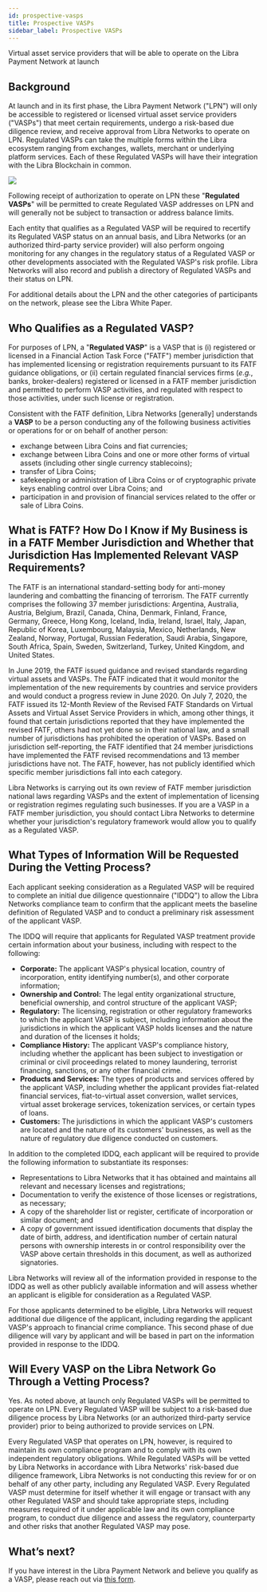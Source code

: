 ```yaml
---
id: prospective-vasps
title: Prospective VASPs
sidebar_label: Prospective VASPs
---
```


Virtual asset service providers that will be able to operate on the Libra Payment Network at launch



## Background



At launch and in its first phase, the Libra Payment Network ("LPN") will only be accessible to registered or licensed virtual asset service providers ("VASPs") that meet certain requirements, undergo a risk-based due diligence review, and receive approval from Libra Networks to operate on LPN. Regulated VASPs can take the multiple forms within the Libra ecosystem ranging from exchanges, wallets, merchant or underlying platform services. Each of these Regulated VASPs will have their integration with the Libra Blockchain in common.

<img src="/img/docs/council-tsc-operations.svg" />

Following receipt of authorization to operate on LPN these "**Regulated VASPs**" will be permitted to create Regulated VASP addresses on LPN and will generally not be subject to transaction or address balance limits.



Each entity that qualifies as a Regulated VASP will be required to recertify its Regulated VASP status on an annual basis, and Libra Networks (or an authorized third-party service provider) will also perform ongoing monitoring for any changes in the regulatory status of a Regulated VASP or other developments associated with the Regulated VASP's risk profile. Libra Networks will also record and publish a directory of Regulated VASPs and their status on LPN.



For additional details about the LPN and the other categories of participants on the network, please see the Libra White Paper.




## Who Qualifies as a Regulated VASP?



For purposes of LPN, a "**Regulated VASP**" is a VASP that is (i) registered or licensed in a Financial Action Task Force ("FATF") member jurisdiction that has implemented licensing or registration requirements pursuant to its FATF guidance obligations, or (ii) certain regulated financial services firms (_e.g._, banks, broker-dealers) registered or licensed in a FATF member jurisdiction and permitted to perform VASP activities, and regulated with respect to those activities, under such license or registration.



Consistent with the FATF definition, Libra Networks [generally] understands a **VASP** to be a person conducting any of the following business activities or operations for or on behalf of another person:

* exchange between Libra Coins and fiat currencies;
* exchange between Libra Coins and one or more other forms of virtual assets (including other single currency stablecoins);
* transfer of Libra Coins;
* safekeeping or administration of Libra Coins or of cryptographic private keys enabling control over Libra Coins; and
* participation in and provision of financial services related to the offer or sale of Libra Coins.


## What is FATF? How Do I Know if My Business is in a FATF Member Jurisdiction and Whether that Jurisdiction Has Implemented Relevant VASP Requirements?



The FATF is an international standard-setting body for anti-money laundering and combatting the financing of terrorism. The FATF currently comprises the following 37 member jurisdictions: Argentina, Australia, Austria, Belgium, Brazil, Canada, China, Denmark, Finland, France, Germany, Greece, Hong Kong, Iceland, India, Ireland, Israel, Italy, Japan, Republic of Korea, Luxembourg, Malaysia, Mexico, Netherlands, New Zealand, Norway, Portugal, Russian Federation, Saudi Arabia, Singapore, South Africa, Spain, Sweden, Switzerland, Turkey, United Kingdom, and United States.



In June 2019, the FATF issued guidance and revised standards regarding virtual assets and VASPs.  The FATF indicated that it would monitor the implementation of the new requirements by countries and service providers and would conduct a progress review in June 2020.  On July 7, 2020, the FATF issued its 12-Month Review of the Revised FATF Standards on Virtual Assets and Virtual Asset Service Providers in which, among other things, it found that certain jurisdictions reported that they have implemented the revised FATF, others had not yet done so in their national law, and a small number of jurisdictions has prohibited the operation of VASPs. Based on jurisdiction self-reporting, the FATF identified that 24 member jurisdictions have implemented the FATF revised recommendations and 13 member jurisdictions have not. The FATF, however, has not publicly identified which specific member jurisdictions fall into each category.



Libra Networks is carrying out its own review of FATF member jurisdiction national laws regarding VASPs and the extent of implementation of licensing or registration regimes regulating such businesses. If you are a VASP in a FATF member jurisdiction, you should contact Libra Networks to determine whether your jurisdiction's regulatory framework would allow you to qualify as a Regulated VASP.




## What Types of Information Will be Requested During the Vetting Process?



Each applicant seeking consideration as a Regulated VASP will be required to complete an initial due diligence questionnaire ("IDDQ") to allow the Libra Networks compliance team to confirm that the applicant meets the baseline definition of Regulated VASP and to conduct a preliminary risk assessment of the applicant VASP.



The IDDQ will require that applicants for Regulated VASP treatment provide certain information about your business, including with respect to the following:

- **Corporate:** The applicant VASP's physical location, country of incorporation, entity identifying number(s), and other corporate information;
- **Ownership and Control:** The legal entity organizational structure, beneficial ownership, and control structure of the applicant VASP;
- **Regulatory:** The licensing, registration or other regulatory frameworks to which the applicant VASP is subject, including information about the jurisdictions in which the applicant VASP holds licenses and the nature and duration of the licenses it holds;
- **Compliance History:** The applicant VASP's compliance history, including whether the applicant has been subject to investigation or criminal or civil proceedings related to money laundering, terrorist financing, sanctions, or any other financial crime.
- **Products and Services:** The types of products and services offered by the applicant VASP, including whether the applicant provides fiat-related financial services, fiat-to-virtual asset conversion, wallet services, virtual asset brokerage services, tokenization services, or certain types of loans.
- **Customers:** The jurisdictions in which the applicant VASP's customers are located and the nature of its customers' businesses, as well as the nature of regulatory due diligence conducted on customers.

In addition to the completed IDDQ, each applicant will be required to provide the following information to substantiate its responses:

- Representations to Libra Networks that it has obtained and maintains all relevant and necessary licenses and registrations;
- Documentation to verify the existence of those licenses or registrations, as necessary;
- A copy of the shareholder list or register, certificate of incorporation or similar document; and
- A copy of government issued identification documents that display the date of birth, address, and identification number of certain natural persons with ownership interests in or control responsibility over the VASP above certain thresholds in this document, as well as authorized signatories.


Libra Networks will review all of the information provided in response to the IDDQ as well as other publicly available information and will assess whether an applicant is eligible for consideration as a Regulated VASP.


For those applicants determined to be eligible, Libra Networks will request additional due diligence of the applicant, including regarding the applicant VASP's approach to financial crime compliance. This second phase of due diligence will vary by applicant and will be based in part on the information provided in response to the IDDQ.

## Will Every VASP on the Libra Network Go Through a Vetting Process?

Yes. As noted above, at launch only Regulated VASPs will be permitted to operate on LPN.  Every Regulated VASP will be subject to a risk-based due diligence process by Libra Networks (or an authorized third-party service provider) prior to being authorized to provide services on LPN.

Every Regulated VASP that operates on LPN, however, is required to maintain its own compliance program and to comply with its own independent regulatory obligations. While Regulated VASPs will be vetted by Libra Networks in accordance with Libra Networks' risk-based due diligence framework, Libra Networks is not conducting this review for or on behalf of any other party, including any Regulated VASP.  Every Regulated VASP must determine for itself whether it will engage or transact with any other Regulated VASP and should take appropriate steps, including measures required of it under applicable law and its own compliance program, to conduct due diligence and assess the regulatory, counterparty and other risks that another Regulated VASP may pose.





## What’s next?

If you have interest in the Libra Payment Network and believe you qualify as a VASP, please reach out via [this form](https://developers.libra.org/developer_form).



